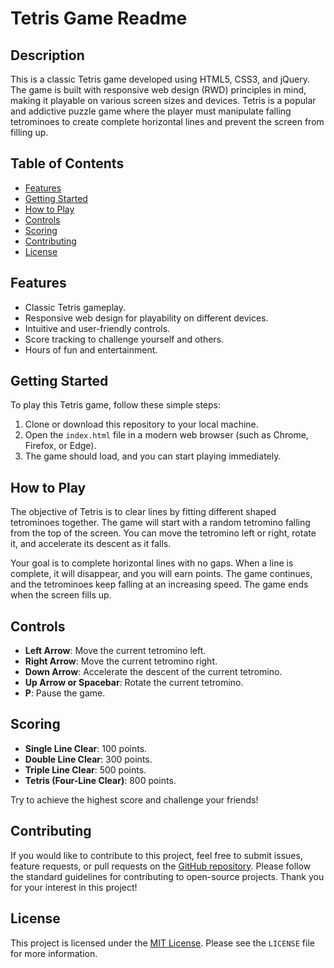# Tetris Game Readme

## Description
This is a classic Tetris game developed using HTML5, CSS3, and jQuery. The game is built with responsive web design (RWD) principles in mind, making it playable on various screen sizes and devices. Tetris is a popular and addictive puzzle game where the player must manipulate falling tetrominoes to create complete horizontal lines and prevent the screen from filling up.

## Table of Contents
- [Features](#features)
- [Getting Started](#getting-started)
- [How to Play](#how-to-play)
- [Controls](#controls)
- [Scoring](#scoring)
- [Contributing](#contributing)
- [License](#license)

## Features
- Classic Tetris gameplay.
- Responsive web design for playability on different devices.
- Intuitive and user-friendly controls.
- Score tracking to challenge yourself and others.
- Hours of fun and entertainment.

## Getting Started
To play this Tetris game, follow these simple steps:

1. Clone or download this repository to your local machine.
2. Open the `index.html` file in a modern web browser (such as Chrome, Firefox, or Edge).
3. The game should load, and you can start playing immediately.

## How to Play
The objective of Tetris is to clear lines by fitting different shaped tetrominoes together. The game will start with a random tetromino falling from the top of the screen. You can move the tetromino left or right, rotate it, and accelerate its descent as it falls.

Your goal is to complete horizontal lines with no gaps. When a line is complete, it will disappear, and you will earn points. The game continues, and the tetrominoes keep falling at an increasing speed. The game ends when the screen fills up.

## Controls
- **Left Arrow**: Move the current tetromino left.
- **Right Arrow**: Move the current tetromino right.
- **Down Arrow**: Accelerate the descent of the current tetromino.
- **Up Arrow or Spacebar**: Rotate the current tetromino.
- **P**: Pause the game.

## Scoring
- **Single Line Clear**: 100 points.
- **Double Line Clear**: 300 points.
- **Triple Line Clear**: 500 points.
- **Tetris (Four-Line Clear)**: 800 points.

Try to achieve the highest score and challenge your friends!

## Contributing
If you would like to contribute to this project, feel free to submit issues, feature requests, or pull requests on the [GitHub repository](https://github.com/GHOSTs-OCTOPUS/Tetris-Game.git).
Please follow the standard guidelines for contributing to open-source projects.
Thank you for your interest in this project!

## License
This project is licensed under the [MIT License](https://opensource.org/licenses/MIT).
Please see the `LICENSE` file for more information.

